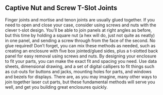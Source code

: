 ## Captive Nut and Screw T-Slot Joints

Finger joints and mortise and tenon joints are usually glued together. If you need to open and close your case, consider using screws and nuts with the clever t-slot design. You’ll be able to join panels at right angles as before, but this time by holding a square nut (a hex will do, just not quite as neatly) in one panel, and sending a screw through from the face of the second. No glue required!  Don’t forget, you can mix these methods as needed, such as creating an enclosure with five box jointed/glued sides, plus a t-slotted back panel for easy removal using screws and nuts.  By designing your enclosure to fit your parts, you can make the exact fit and spacing you need. Use data sheets, dimensional drawing, and a set of digital callipers to fit things such as cut-outs for buttons and jacks, mounting holes for parts, and windows and bezels for displays.  There are, as you may imagine, many other ways to join together laser cut parts, but these fundamental methods will serve you well, and get you building great enclosures quickly.